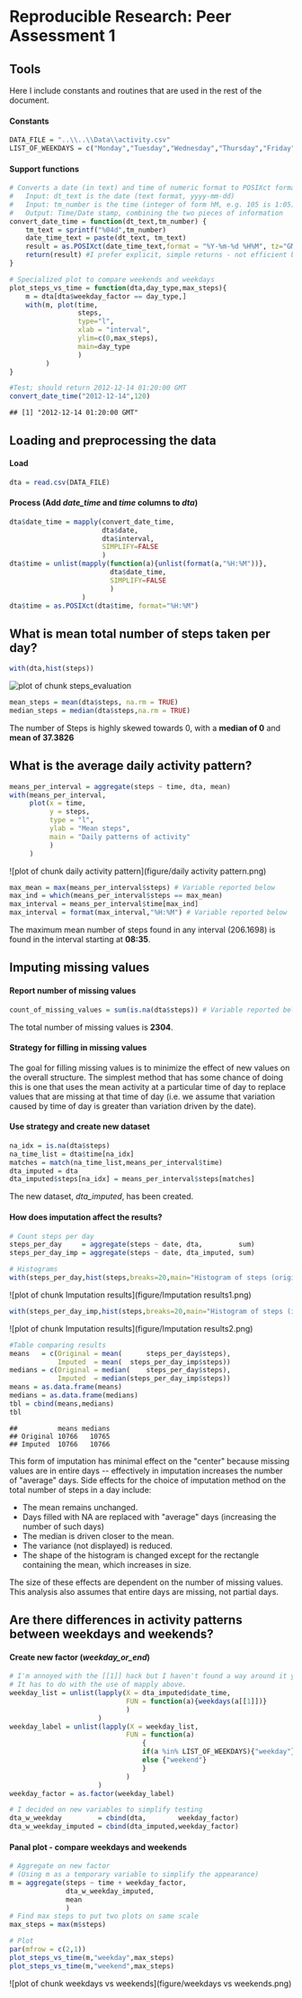 # Reproducible Research: Peer Assessment 1

## Tools
Here I include constants and routines that are used in the rest of the document.

#### Constants

```r
DATA_FILE = "..\\..\\Data\\activity.csv"
LIST_OF_WEEKDAYS = c("Monday","Tuesday","Wednesday","Thursday","Friday")
```

#### Support functions

```r
# Converts a date (in text) and time of numeric format to POSIXct format
#   Input: dt_text is the date (text format, yyyy-mm-dd)
#   Input: tm_number is the time (integer of form hM, e.g. 105 is 1:05)
#   Output: Time/Date stamp, combining the two pieces of information
convert_date_time = function(dt_text,tm_number) {
    tm_text = sprintf("%04d",tm_number)
    date_time_text = paste(dt_text, tm_text)
    result = as.POSIXct(date_time_text,format = "%Y-%m-%d %H%M", tz="GMT")
    return(result) #I prefer explicit, simple returns - not efficient but...
}

# Specialized plot to compare weekends and weekdays
plot_steps_vs_time = function(dta,day_type,max_steps){
    m = dta[dta$weekday_factor == day_type,]
    with(m, plot(time,
                 steps,
                 type="l",
                 xlab = "interval",
                 ylim=c(0,max_steps),
                 main=day_type
                 )
         )
}

#Test; should return 2012-12-14 01:20:00 GMT
convert_date_time("2012-12-14",120)
```

```
## [1] "2012-12-14 01:20:00 GMT"
```

## Loading and preprocessing the data

#### Load

```r
dta = read.csv(DATA_FILE)
```
#### Process (Add *date_time* and *time* columns to *dta*)

```r
dta$date_time = mapply(convert_date_time,
                       dta$date,
                       dta$interval,
                       SIMPLIFY=FALSE
                       )
dta$time = unlist(mapply(function(a){unlist(format(a,"%H:%M"))}, 
                         dta$date_time, 
                         SIMPLIFY=FALSE
                         )
                  )
dta$time = as.POSIXct(dta$time, format="%H:%M")
```

## What is mean total number of steps taken per day?

```r
with(dta,hist(steps))
```

![plot of chunk steps_evaluation](figure/steps_evaluation.png) 

```r
mean_steps = mean(dta$steps, na.rm = TRUE)
median_steps = median(dta$steps,na.rm = TRUE)
```
The number of Steps is highly skewed towards 0, 
with a **median of 0** and **mean of 37.3826**

## What is the average daily activity pattern?

```r
means_per_interval = aggregate(steps ~ time, dta, mean)
with(means_per_interval, 
     plot(x = time,
          y = steps,
          type = "l",
          ylab = "Mean steps",
          main = "Daily patterns of activity"
          )
     )
```

![plot of chunk daily activity pattern](figure/daily activity pattern.png) 

```r
max_mean = max(means_per_interval$steps) # Variable reported below
max_ind = which(means_per_interval$steps == max_mean)
max_interval = means_per_interval$time[max_ind]
max_interval = format(max_interval,"%H:%M") # Variable reported below
```

The maximum mean number of steps found in any interval (206.1698)
is found in the interval starting at **08:35**.

## Imputing missing values

#### Report number of missing values

```r
count_of_missing_values = sum(is.na(dta$steps)) # Variable reported below
```

The total number of missing values is **2304**.

#### Strategy for filling in missing values
The goal for filling missing values is to minimize the effect of new values on the overall structure.  The simplest method that has some chance of doing this is one that uses the mean activity at a particular time of day to replace values that are missing at that time of day (i.e. we assume that variation caused by time of day is greater than variation driven by the date).

#### Use strategy and create new dataset

```r
na_idx = is.na(dta$steps)
na_time_list = dta$time[na_idx]
matches = match(na_time_list,means_per_interval$time)
dta_imputed = dta
dta_imputed$steps[na_idx] = means_per_interval$steps[matches]
```

The new dataset, *dta_imputed*, has been created.

#### How does imputation affect the results?

```r
# Count steps per day
steps_per_day     = aggregate(steps ~ date, dta,         sum)
steps_per_day_imp = aggregate(steps ~ date, dta_imputed, sum)

# Histograms
with(steps_per_day,hist(steps,breaks=20,main="Histogram of steps (original)"))
```

![plot of chunk Imputation results](figure/Imputation results1.png) 

```r
with(steps_per_day_imp,hist(steps,breaks=20,main="Histogram of steps (imputed)"))
```

![plot of chunk Imputation results](figure/Imputation results2.png) 

```r
#Table comparing results
means   = c(Original = mean(      steps_per_day$steps), 
            Imputed  = mean(  steps_per_day_imp$steps))
medians = c(Original = median(    steps_per_day$steps), 
            Imputed  = median(steps_per_day_imp$steps))
means = as.data.frame(means)
medians = as.data.frame(medians)
tbl = cbind(means,medians)
tbl
```

```
##          means medians
## Original 10766   10765
## Imputed  10766   10766
```

This form of imputation has minimal effect on the "center" because missing values are in entire days -- effectively in imputation increases the number of "average" days. Side effects for the choice of imputation method on the total number of steps in a day include:

- The mean remains unchanged.
- Days filled with NA are replaced with "average" days (increasing the number of such days)
- The median is driven closer to the mean.
- The variance (not displayed) is reduced.
- The shape of the histogram is changed except for the rectangle containing the mean, which increases in size.

The size of these effects are dependent on the number of missing values. This analysis also assumes that entire days are missing, not partial days.

## Are there differences in activity patterns between weekdays and weekends?

#### Create new factor (*weekday_or_end*)


```r
# I'm annoyed with the [[1]] hack but I haven't found a way around it yet.
# It has to do with the use of mapply above.
weekday_list = unlist(lapply(X = dta_imputed$date_time,
                             FUN = function(a){weekdays(a[[1]])}
                             )
                      )
weekday_label = unlist(lapply(X = weekday_list,
                             FUN = function(a)
                                 {
                                 if(a %in% LIST_OF_WEEKDAYS){"weekday"}
                                 else {"weekend"}
                                 }
                             )
                      )
weekday_factor = as.factor(weekday_label)

# I decided on new variables to simplify testing
dta_w_weekday         = cbind(dta,        weekday_factor)
dta_w_weekday_imputed = cbind(dta_imputed,weekday_factor)
```

#### Panal plot - compare weekdays and weekends


```r
# Aggregate on new factor
# (Using m as a temporary variable to simplify the appearance)
m = aggregate(steps ~ time + weekday_factor,
              dta_w_weekday_imputed,
              mean
              )
# Find max steps to put two plots on same scale
max_steps = max(m$steps)

# Plot
par(mfrow = c(2,1))
plot_steps_vs_time(m,"weekday",max_steps)
plot_steps_vs_time(m,"weekend",max_steps)
```

![plot of chunk weekdays vs weekends](figure/weekdays vs weekends.png) 
